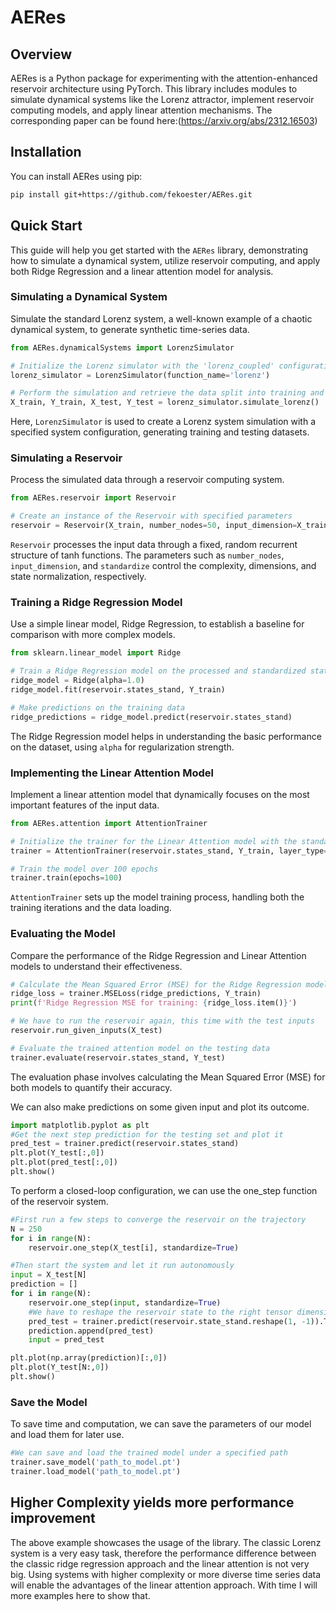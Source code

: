 # AERes

## Overview
AERes is a Python package for experimenting with the attention-enhanced reservoir architecture using PyTorch. This library includes modules to simulate dynamical systems like the Lorenz attractor, implement reservoir computing models, and apply linear attention mechanisms.
The corresponding paper can be found here:(https://arxiv.org/abs/2312.16503)

## Installation
You can install AERes using pip:

```bash
pip install git+https://github.com/fekoester/AERes.git
```

## Quick Start

This guide will help you get started with the `AERes` library, demonstrating how to simulate a dynamical system, utilize reservoir computing, and apply both Ridge Regression and a linear attention model for analysis.

### Simulating a Dynamical System

Simulate the standard Lorenz system, a well-known example of a chaotic dynamical system, to generate synthetic time-series data.

```python
from AERes.dynamicalSystems import LorenzSimulator

# Initialize the Lorenz simulator with the 'lorenz_coupled' configuration
lorenz_simulator = LorenzSimulator(function_name='lorenz')

# Perform the simulation and retrieve the data split into training and testing sets
X_train, Y_train, X_test, Y_test = lorenz_simulator.simulate_lorenz()
```

Here, `LorenzSimulator` is used to create a Lorenz system simulation with a specified system configuration, generating training and testing datasets.

### Simulating a Reservoir

Process the simulated data through a reservoir computing system.

```python
from AERes.reservoir import Reservoir

# Create an instance of the Reservoir with specified parameters
reservoir = Reservoir(X_train, number_nodes=50, input_dimension=X_train.shape[1], seed=1, standardize=True)
```

`Reservoir` processes the input data through a fixed, random recurrent structure of tanh functions. 
The parameters such as `number_nodes`, `input_dimension`, and `standardize` control the complexity, dimensions, and state normalization, respectively.

### Training a Ridge Regression Model

Use a simple linear model, Ridge Regression, to establish a baseline for comparison with more complex models.

```python
from sklearn.linear_model import Ridge

# Train a Ridge Regression model on the processed and standardized states
ridge_model = Ridge(alpha=1.0)
ridge_model.fit(reservoir.states_stand, Y_train)

# Make predictions on the training data
ridge_predictions = ridge_model.predict(reservoir.states_stand)
```

The Ridge Regression model helps in understanding the basic performance on the dataset, using `alpha` for regularization strength.

### Implementing the Linear Attention Model

Implement a linear attention model that dynamically focuses on the most important features of the input data.

```python
from AERes.attention import AttentionTrainer

# Initialize the trainer for the Linear Attention model with the standardized reservoir states
trainer = AttentionTrainer(reservoir.states_stand, Y_train, layer_type="linear")

# Train the model over 100 epochs
trainer.train(epochs=100)
```

`AttentionTrainer` sets up the model training process, handling both the training iterations and the data loading.

### Evaluating the Model

Compare the performance of the Ridge Regression and Linear Attention models to understand their effectiveness.

```python
# Calculate the Mean Squared Error (MSE) for the Ridge Regression model
ridge_loss = trainer.MSELoss(ridge_predictions, Y_train)
print(f'Ridge Regression MSE for training: {ridge_loss.item()}')

# We have to run the reservoir again, this time with the test inputs
reservoir.run_given_inputs(X_test)

# Evaluate the trained attention model on the testing data
trainer.evaluate(reservoir.states_stand, Y_test)
```

The evaluation phase involves calculating the Mean Squared Error (MSE) for both models to quantify their accuracy.

We can also make predictions on some given input and plot its outcome.

```python
import matplotlib.pyplot as plt
#Get the next step prediction for the testing set and plot it
pred_test = trainer.predict(reservoir.states_stand)
plt.plot(Y_test[:,0])
plt.plot(pred_test[:,0])
plt.show()
```

To perform a closed-loop configuration, we can use the one_step function of the reservoir system.

```python
#First run a few steps to converge the reservoir on the trajectory
N = 250
for i in range(N):
    reservoir.one_step(X_test[i], standardize=True)

#Then start the system and let it run autonomously
input = X_test[N]
prediction = []
for i in range(N):
    reservoir.one_step(input, standardize=True)
    #We have to reshape the reservoir state to the right tensor dimensions. Afterwards, we have to transpose and squeeze it
    pred_test = trainer.predict(reservoir.state_stand.reshape(1, -1)).T.squeeze() 
    prediction.append(pred_test)
    input = pred_test

plt.plot(np.array(prediction)[:,0])
plt.plot(Y_test[N:,0])
plt.show()
```

### Save the Model

To save time and computation, we can save the parameters of our model and load them for later use.

```python
#We can save and load the trained model under a specified path
trainer.save_model('path_to_model.pt')
trainer.load_model('path_to_model.pt')
```

## Higher Complexity yields more performance improvement

The above example showcases the usage of the library. The classic Lorenz system is a very easy task, therefore the performance difference between the classic ridge regression approach and the linear attention is not very big. Using systems with higher complexity or more diverse time series data will enable the advantages of the linear attention approach. With time I will more examples here to show that.
